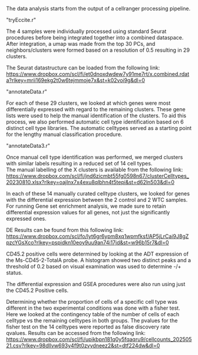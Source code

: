 The data analysis starts from the output of a cellranger processing pipeline.

"tryEccite.r"

The 4 samples were individually processed using standard Seurat procedures before being integrated together into a combined dataspace.  After integration, a umap was made from the top 30 PCs, and neighbors/clusters were formed based on a resolution of 0.5 resulting in 29 clusters.

The Seurat datastructure can be loaded from the following link:
https://www.dropbox.com/scl/fi/et0dnoxdwdew7y91me7rt/x.combined.rdata?rlkey=mrii169ekg2t0w6tejmmoje7x&st=k02voi9g&dl=0



"annotateData.r"

For each of these 29 clusters, we looked at which genes were most differentially expressed with regard to the remaining clusters.  These gene lists were used to help the manual identification of the clusters.  To aid this process, we also performed automatic cell type identification based on 6 distinct cell type libraries.  The automatic celltypes served as a starting point for the lengthy manual classification procedure.

"annotateData3.r"

Once manual cell type identification was performed, we merged clusters with similar labels resulting in a reduced set of 14 cell types.  
The manual labelling of the X clusters is available from the following link:
https://www.dropbox.com/scl/fi/jnd6zicmbt55fg0598n67/clusterCelltypes_20230810.xlsx?rlkey=oajlnx7x4exu8qlbhn4t5tepi&st=d62ln503&dl=0

In each of these 14 manually curated celltype clusters, we
looked for genes with the differential expression between the 2 control and 2 WTC samples.  
For running Gene set enrichment analysis, we made sure to retain differential expression values for all genes, not just the significantly expressed ones.

DE Results can be found from this following link:
https://www.dropbox.com/scl/fo/lyt6gr6ypm8xq1wpmfksf/AP5jLrCai9J8gZpzcYGsXco?rlkey=pspidkn10eoy9uu9an74i17jd&st=w96b15r7&dl=0

CD45.2 positive cells were determined by looking at the ADT expression of the Ms-CD45-2-TotalA probe.
A histogram showed two distinct peaks and a threshold of 0.2 based on visual examination was used to determine -/+ status.

The differential expression and GSEA procedures were also run using just the CD45.2 Positive cells.


Determining whether the proportion of cells of a specific cell type was different in the two
experimental conditions was done with a fisher test.  Here we looked at the contingency table of
the number of cells of each celltype vs the remaining celltypes in both groups.  The pvalues for the fisher test on the 14 celltypes were reported as false discovery rate qvalues.
Results can be accessed from the following link:
https://www.dropbox.com/scl/fi/upikbpn181q0y5fqaqru9/cellcounts_20250521.csv?rlkey=98dllvw693y4f9t0zvydneez2&st=dtf224dw&dl=0


